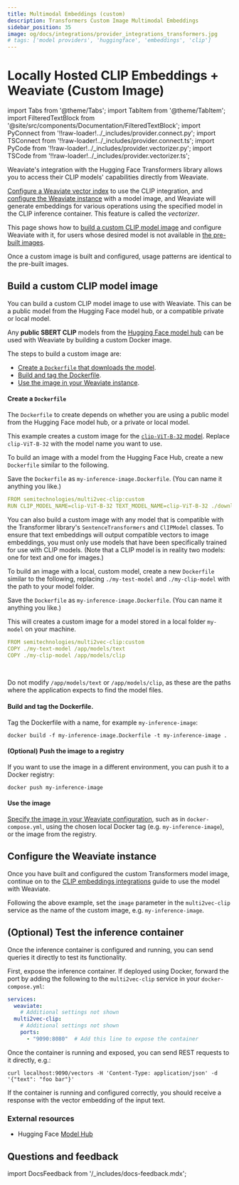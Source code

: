 ```yaml
---
title: Multimodal Embeddings (custom)
description: Transformers Custom Image Multimodal Embeddings
sidebar_position: 35
image: og/docs/integrations/provider_integrations_transformers.jpg
# tags: ['model providers', 'huggingface', 'embeddings', 'clip']
---
```


# Locally Hosted CLIP Embeddings + Weaviate (Custom Image)


import Tabs from '@theme/Tabs';
import TabItem from '@theme/TabItem';
import FilteredTextBlock from '@site/src/components/Documentation/FilteredTextBlock';
import PyConnect from '!!raw-loader!../_includes/provider.connect.py';
import TSConnect from '!!raw-loader!../_includes/provider.connect.ts';
import PyCode from '!!raw-loader!../_includes/provider.vectorizer.py';
import TSCode from '!!raw-loader!../_includes/provider.vectorizer.ts';

Weaviate's integration with the Hugging Face Transformers library allows you to access their CLIP models' capabilities directly from Weaviate.

[Configure a Weaviate vector index](#configure-the-vectorizer) to use the CLIP integration, and [configure the Weaviate instance](#weaviate-configuration) with a model image, and Weaviate will generate embeddings for various operations using the specified model in the CLIP inference container. This feature is called the *vectorizer*.

This page shows how to [build a custom CLIP model image](#build-a-custom-clip-model-image) and configure Weaviate with it, for users whose desired model is not available in [the pre-built images](./embeddings-multimodal.md#available-models).

Once a custom image is built and configured, usage patterns are identical to the pre-built images.

## Build a custom CLIP model image

You can build a custom CLIP model image to use with Weaviate. This can be a public model from the Hugging Face model hub, or a compatible private or local model.

Any **public SBERT CLIP** models from the [Hugging Face model hub](https://huggingface.co/models) can be used with Weaviate by building a custom Docker image.

The steps to build a custom image are:

- [Create a `Dockerfile` that downloads the model](#create-a-dockerfile).
- [Build and tag the Dockerfile](#build-and-tag-the-dockerfile).
- [Use the image in your Weaviate instance](#use-the-image).

#### Create a `Dockerfile`

The `Dockerfile` to create depends on whether you are using a public model from the Hugging Face model hub, or a private or local model.

<Tabs groupId="languages">
<TabItem value="public" label="Public model">

This example creates a custom image for the [`clip-ViT-B-32` model](https://huggingface.co/sentence-transformers/clip-ViT-B-32). Replace `clip-ViT-B-32` with the model name you want to use.
<br/>

To build an image with a model from the Hugging Face Hub, create a new `Dockerfile` similar to the following.
<br/>

Save the `Dockerfile` as `my-inference-image.Dockerfile`. (You can name it anything you like.)
<br/>

```yaml
FROM semitechnologies/multi2vec-clip:custom
RUN CLIP_MODEL_NAME=clip-ViT-B-32 TEXT_MODEL_NAME=clip-ViT-B-32 ./download.py
```

</TabItem>
<TabItem value="private" label="Private/local model">

You can also build a custom image with any model that is compatible with the Transformer library's `SentenceTransformers` and `ClIPModel` classes. To ensure that text embeddings will output compatible vectors to image embeddings, you must only use models that have been specifically trained for use with CLIP models. (Note that a CLIP model is in reality two models: one for text and one for images.)
<br/>

To build an image with a local, custom model, create a new `Dockerfile` similar to the following, replacing `./my-test-model` and `./my-clip-model` with the path to your model folder.
<br/>

Save the `Dockerfile` as `my-inference-image.Dockerfile`. (You can name it anything you like.)
<br/>

This will creates a custom image for a model stored in a local folder `my-model` on your machine.
<br/>

```yaml
FROM semitechnologies/multi2vec-clip:custom
COPY ./my-text-model /app/models/text
COPY ./my-clip-model /app/models/clip
```
<br/>

Do not modify `/app/models/text` or `/app/models/clip`, as these are the paths where the application expects to find the model files.

</TabItem>
</Tabs>

#### Build and tag the Dockerfile.

Tag the Dockerfile with a name, for example `my-inference-image`:

```shell
docker build -f my-inference-image.Dockerfile -t my-inference-image .
```

#### (Optional) Push the image to a registry

If you want to use the image in a different environment, you can push it to a Docker registry:

```shell
docker push my-inference-image
```

#### Use the image

[Specify the image in your Weaviate configuration](./embeddings.md#weaviate-configuration), such as in `docker-compose.yml`, using the chosen local Docker tag (e.g. `my-inference-image`), or the image from the registry.

## Configure the Weaviate instance

Once you have built and configured the custom Transformers model image, continue on to the [CLIP embeddings integrations](./embeddings-multimodal.md) guide to use the model with Weaviate.

Following the above example, set the `image` parameter in the `multi2vec-clip` service as the name of the custom image, e.g. `my-inference-image`.

## (Optional) Test the inference container

Once the inference container is configured and running, you can send queries it directly to test its functionality.

First, expose the inference container. If deployed using Docker, forward the port by adding the following to the `multi2vec-clip` service in your `docker-compose.yml`:

```yaml
services:
  weaviate:
    # Additional settings not shown
  multi2vec-clip:
    # Additional settings not shown
    ports:
      - "9090:8080"  # Add this line to expose the container
```

Once the container is running and exposed, you can send REST requests to it directly, e.g.:

```shell
curl localhost:9090/vectors -H 'Content-Type: application/json' -d '{"text": "foo bar"}'
```

If the container is running and configured correctly, you should receive a response with the vector embedding of the input text.

### External resources

- Hugging Face [Model Hub](https://huggingface.co/models)

## Questions and feedback

import DocsFeedback from '/_includes/docs-feedback.mdx';

<DocsFeedback/>
